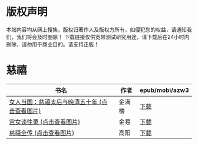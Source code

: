 # 版权声明

本站内容均从网上搜集，版权归著作人及版权方所有，如侵犯您的权益，请通知我们，我们将会及时删除！ 下载链接仅供宽带测试研究用途，请下载后在24小时内删除，请勿用于商业目的。请支持正版！

# 慈禧

| 书名 | 作者 | epub/mobi/azw3 |
| --- | --- | --- |
| [女人当国：慈禧太后与晚清五十年 (点击查看图片)](https://www.dushupai.com/attachment/2024/06/01/c0e9dd0af1170ade.jpg) | 金满楼 | [下载](https://url89.ctfile.com/f/31084289-1357007521-bc28b1?p=8866) |
| [宫女谈往录 (点击查看图片)](https://www.dushupai.com/attachment/2024/06/01/6c8bbb8a07ceffc1.jpg) | 金易 | [下载](https://url89.ctfile.com/f/31084289-1357007347-b54fb9?p=8866) |
| [慈禧全传 (点击查看图片)](https://www.dushupai.com/attachment/2024/06/01/fb83a02fd0b2d2b6.jpg) | 高阳 | [下载](https://url89.ctfile.com/f/31084289-1357005607-224bd0?p=8866) |
